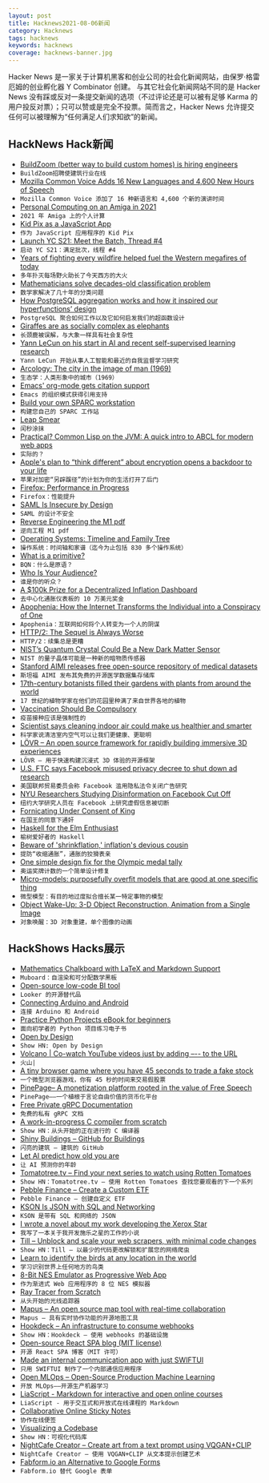 ```yaml
---
layout: post
title: Hacknews2021-08-06新闻
category: Hacknews
tags: hacknews
keywords: hacknews
coverage: hacknews-banner.jpg
---
```


Hacker News 是一家关于计算机黑客和创业公司的社会化新闻网站，由保罗·格雷厄姆的创业孵化器 Y Combinator 创建。
与其它社会化新闻网站不同的是 Hacker News 没有踩或反对一条提交新闻的选项（不过评论还是可以被有足够 Karma 的用户投反对票）；只可以赞或是完全不投票。简而言之，Hacker News 允许提交任何可以被理解为“任何满足人们求知欲”的新闻。

## HackNews Hack新闻


- [BuildZoom (better way to build custom homes) is hiring engineers](https://jobs.lever.co/buildzoom)
- `BuildZoom招聘使建筑行业在线`
- [Mozilla Common Voice Adds 16 New Languages and 4,600 New Hours of Speech](https://foundation.mozilla.org/en/blog/mozilla-common-voice-adds-16-new-languages-and-4600-new-hours-of-speech/)
- `Mozilla Common Voice 添加了 16 种新语言和 4,600 个新的演讲时间`
- [Personal Computing on an Amiga in 2021](https://thedorkweb.substack.com/p/personal-computing-on-an-amiga-in-2021)
- `2021 年 Amiga 上的个人计算`
- [Kid Pix as a JavaScript App](https://kidpix.app/)
- `作为 JavaScript 应用程序的 Kid Pix`
- [Launch YC S21: Meet the Batch, Thread #4](item?id=28073548)
- `启动 YC S21：满足批次，线程 #4`
- [Years of fighting every wildfire helped fuel the Western megafires of today](https://theconversation.com/how-years-of-fighting-every-wildfire-helped-fuel-the-western-megafires-of-today-163165)
- `多年扑灭每场野火助长了今天西方的大火`
- [Mathematicians solve decades-old classification problem](https://www.quantamagazine.org/mathematicians-solve-decades-old-classification-problem-20210805/)
- `数学家解决了几十年的分类问题`
- [How PostgreSQL aggregation works and how it inspired our hyperfunctions’ design](https://blog.timescale.com/blog/how-postgresql-aggregation-works-and-how-it-inspired-our-hyperfunctions-design-2/)
- `PostgreSQL 聚合如何工作以及它如何启发我们的超函数设计`
- [Giraffes are as socially complex as elephants](https://edition.cnn.com/2021/08/04/africa/giraffes-complex-behavior-scn/index.html)
- `长颈鹿被误解，与大象一样具有社会复杂性`
- [Yann LeCun on his start in AI and recent self-supervised learning research](https://thegradientpub.substack.com/p/yann-lecun-on-his-start-in-research)
- `Yann LeCun 开始从事人工智能和最近的自我监督学习研究`
- [Arcology: The city in the image of man (1969)](https://www.organism.earth/library/document/arcology)
- `生态学：人类形象中的城市（1969）`
- [Emacs' org-mode gets citation support](https://blog.tecosaur.com/tmio/2021-07-31-citations.html)
- `Emacs 的组织模式获得引用支持`
- [Build your own SPARC workstation](https://learn.adafruit.com/build-your-own-sparc-with-qemu-and-solaris)
- `构建您自己的 SPARC 工作站`
- [Leap Smear](https://developers.google.com/time/smear)
- `闰秒涂抹`
- [Practical? Common Lisp on the JVM: A quick intro to ABCL for modern web apps](https://notes.eatonphil.com/practical-common-lisp-on-the-jvm.html)
- `实际的？ `
- [Apple's plan to “think different” about encryption opens a backdoor to your life](https://www.eff.org/deeplinks/2021/08/apples-plan-think-different-about-encryption-opens-backdoor-your-private-life)
- `苹果对加密“另辟蹊径”的计划为你的生活打开了后门`
- [Firefox: Performance in Progress](https://blog.mozilla.org/performance/2021/08/05/performance-in-progress/)
- `Firefox：性能提升`
- [SAML Is Insecure by Design](https://joonas.fi/2021/08/saml-is-insecure-by-design/)
- `SAML 的设计不安全`
- [Reverse Engineering the M1 pdf](https://i.blackhat.com/USA21/Wednesday-Handouts/us-21-Reverse-Engineering-The-M1.pdf)
- `逆向工程 M1 pdf`
- [Operating Systems: Timeline and Family Tree](https://eylenburg.github.io/os_familytree.htm)
- `操作系统：时间轴和家谱（迄今为止包括 830 多个操作系统）`
- [What is a primitive?](https://mlochbaum.github.io/BQN/commentary/primitive.html)
- `BQN：什么是原语？`
- [Who Is Your Audience?](https://leejo.github.io/2021/08/01/who-is-your-audience/)
- `谁是你的听众？`
- [A $100k Prize for a Decentralized Inflation Dashboard](https://1729.com/inflation/)
- `去中心化通胀仪表板的 10 万美元奖金`
- [Apophenia: How the Internet Transforms the Individual into a Conspiracy of One](https://edwardsnowden.substack.com/p/conspiracy-pt2)
- `Apophenia：互联网如何将个人转变为一个人的阴谋`
- [HTTP/2: The Sequel is Always Worse](https://portswigger.net/research/http2)
- `HTTP/2：续集总是更糟`
- [NIST’s Quantum Crystal Could Be a New Dark Matter Sensor](https://www.nist.gov/news-events/news/2021/08/nists-quantum-crystal-could-be-new-dark-matter-sensor)
- `NIST 的量子晶体可能是一种新的暗物质传感器`
- [Stanford AIMI releases free open-source repository of medical datasets](https://hai.stanford.edu/news/open-source-movement-comes-medical-datasets)
- `斯坦福 AIMI 发布其免费的开源医学数据集存储库`
- [17th-century botanists filled their gardens with plants from around the world](https://www.laphamsquarterly.org/roundtable/contribute-either-usefulness-or-delight)
- `17 世纪的植物学家在他们的花园里种满了来自世界各地的植物`
- [Vaccination Should Be Compulsory](https://www.japantimes.co.jp/opinion/2021/08/05/commentary/world-commentary/compulsory-vaccinations/)
- `疫苗接种应该是强制性的`
- [Scientist says cleaning indoor air could make us healthier and smarter](https://www.sciencemag.org/news/2021/08/scientist-says-cleaning-indoor-air-could-make-us-healthier-and-smarter)
- `科学家说清洁室内空气可以让我们更健康、更聪明`
- [LÖVR – An open source framework for rapidly building immersive 3D experiences](https://lovr.org)
- `LÖVR – 用于快速构建沉浸式 3D 体验的开源框架`
- [U.S. FTC says Facebook misused privacy decree to shut down ad research](https://www.reuters.com/article/us-tech-facebook-ftc/u-s-ftc-says-facebook-misused-privacy-decree-to-shut-down-ad-research-idUSKBN2F702X)
- `美国联邦贸易委员会称 Facebook 滥用隐私法令关闭广告研究`
- [NYU Researchers Studying Disinformation on Facebook Cut Off](https://www.npr.org/2021/08/04/1024791053/facebook-boots-nyu-disinformation-researchers-off-its-platform-and-critics-cry-f)
- `纽约大学研究人员在 Facebook 上研究虚假信息被切断`
- [Fornicating Under Consent of King](https://literaryreview.co.uk/fornicating-under-consent-of-king)
- `在国王的同意下通奸`
- [Haskell for the Elm Enthusiast](https://blog.noredink.com/post/658510851000713216/haskell-for-the-elm-enthusiast)
- `榆树爱好者的 Haskell`
- [Beware of 'shrinkflation,' inflation's devious cousin](https://www.npr.org/sections/money/2021/07/06/1012409112/beware-of-shrinkflation-inflations-devious-cousin)
- `提防“收缩通胀”，通胀的狡猾表亲`
- [One simple design fix for the Olympic medal tally](https://djrobstep.com/posts/olympic-medal-tally-column-order)
- `奥运奖牌计数的一个简单设计修复`
- [Micro-models: purposefully overfit models that are good at one specific thing](https://eric-landau.medium.com/introduction-to-micro-models-or-how-i-learned-to-stop-worrying-and-love-overfitting-fd8fbe98e99b)
- `微型模型：有目的地过度拟合擅长某一特定事物的模型`
- [Object Wake-Up: 3-D Object Reconstruction, Animation from a Single Image](https://arxiv.org/abs/2108.02708)
- `对象唤醒：3D 对象重建，单个图像的动画`


## HackShows Hacks展示

- [ Mathematics Chalkboard with LaTeX and Markdown Support](https://github.com/susam/muboard)
- `Muboard：自渲染和可分配数学黑板`
- [ Open-source low-code BI tool](https://github.com/mlcraft-io/mlcraft)
- `Looker 的开源替代品`
- [ Connecting Arduino and Android](https://github.com/targist/ardui)
- `连接 Arduino 和 Android`
- [ Practice Python Projects eBook for beginners](https://learnbyexample.github.io/practice_python_projects/preface.html)
- `面向初学者的 Python 项目练习电子书`
- [ Open by Design](https://openby.design/?0)
- `Show HN: Open by Design`
- [ Volcano | Co-watch YouTube videos just by adding –-- to the URL](item?id=28039474)
- `火山|`
- [ A tiny browser game where you have 45 seconds to trade a fake stock](https://paper-trader.davjhan.com)
- `一个微型浏览器游戏，你有 45 秒的时间来交易假股票`
- [ PinePage– A monetization platform rooted in the value of Free Speech](https://pinepage.com/)
- `PinePage——一个植根于言论自由价值的货币化平台`
- [ Free Private gRPC Documentation](https://blog.gendocu.com/posts/gendocu-v0.3-beta-release/)
- `免费的私有 gRPC 文档`
- [ A work-in-progress C compiler from scratch](https://github.com/riicchhaarrd/ocean)
- `Show HN：从头开始的正在进行的 C 编译器`
- [ Shiny Buildings – GitHub for Buildings](https://shinybuildings.com)
- `闪亮的建筑 – 建筑的 GitHub`
- [ Let AI predict how old you are](https://attractivenesstest.com/predictage)
- `让 AI 预测你的年龄`
- [ Tomatotree.tv – Find your next series to watch using Rotten Tomatoes](https://tomatotree.tv/)
- `Show HN：Tomatotree.tv – 使用 Rotten Tomatoes 查找您要观看的下一个系列`
- [ Pebble Finance – Create a Custom ETF](https://pebble.finance/p/f7dc6d732363464487ca5a84a00ce24a)
- `Pebble Finance – 创建自定义 ETF`
- [ KSON Is JSON with SQL and Networking](https://gitlab.com/jacob.brazeal/ksonpy)
- `KSON 是带有 SQL 和网络的 JSON`
- [ I wrote a novel about my work developing the Xerox Star](http://www.albertcory.io)
- `我写了一本关于我开发施乐之星的工作的小说`
- [ Till – Unblock and scale your web scrapers, with minimal code changes](https://github.com/DataHenHQ/till)
- `Show HN：Till – 以最少的代码更改解锁和扩展您的网络爬虫`
- [ Learn to identify the birds at any location in the world](https://github.com/dandavison/trogon)
- `学习识别世界上任何地方的鸟类`
- [ 8-Bit NES Emulator as Progressive Web App](https://pwa-nes.vercel.app/)
- `作为渐进式 Web 应用程序的 8 位 NES 模拟器`
- [ Ray Tracer from Scratch](https://github.com/amanshenoy/ray-tracer)
- `从头开始的光线追踪器`
- [ Mapus – An open source map tool with real-time collaboration](https://github.com/alyssaxuu/mapus)
- `Mapus – 具有实时协作功能的开源地图工具`
- [ Hookdeck – An infrastructure to consume webhooks](https://hookdeck.com?ref=hn)
- `Show HN：Hookdeck – 使用 webhooks 的基础设施`
- [ Open-source React SPA blog (MIT license)](https://github.com/moogle-cc/moogle-blog)
- `开源 React SPA 博客（MIT 许可）`
- [ Made an internal communication app with just SWIFTUI](https://apps.apple.com/us/app/kwayet/id1545093715)
- `只用 SWIFTUI 制作了一个内部通信应用程序`
- [ Open MLOps – Open-Source Production Machine Learning](https://datarevenue.com/en-blog/open-mlops-open-source-production-machine-learning)
- `开放 MLOps——开源生产机器学习`
- [ LiaScript - Markdown for interactive and open online courses](https://liascript.github.io)
- `LiaScript - 用于交互式和开放式在线课程的 Markdown`
- [ Collaborative Online Sticky Notes](https://cloudstickiez.com/)
- `协作在线便签`
- [ Visualizing a Codebase](https://octo.github.com/projects/repo-visualization)
- `Show HN：可视化代码库`
- [ NightCafe Creator – Create art from a text prompt using VQGAN+CLIP](https://creator.nightcafe.studio/text-to-image-art)
- `NightCafe Creator – 使用 VQGAN+CLIP 从文本提示创建艺术`
- [ Fabform.io an Alternative to Google Forms](item?id=28081027)
- `Fabform.io 替代 Google 表单`

